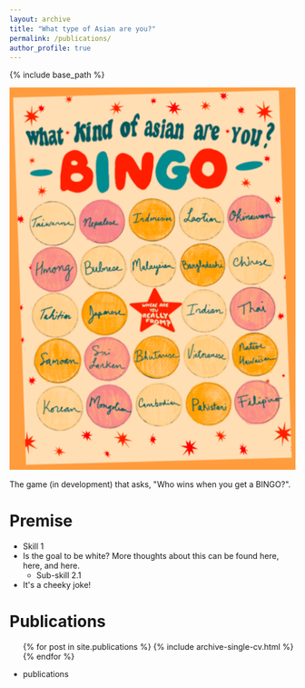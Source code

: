 ```yaml
---
layout: archive
title: "What type of Asian are you?"
permalink: /publications/
author_profile: true
---
```


{% include base_path %}

![pic.pdf](https://github.com/lettvi/lettvi.github.io/blob/5ce14f02e984f803e877e940be9515b4292906de/files/resized.png)

The game (in development) that asks, "Who wins when you get a BINGO?".

Premise
======
* Skill 1
* Is the goal to be white? More thoughts about this can be found here, here, and here. 
  * Sub-skill 2.1
* It's a cheeky joke! 

Publications
======
  <ul>{% for post in site.publications %}
    {% include archive-single-cv.html %}
  {% endfor %}</ul>
 

* publications

